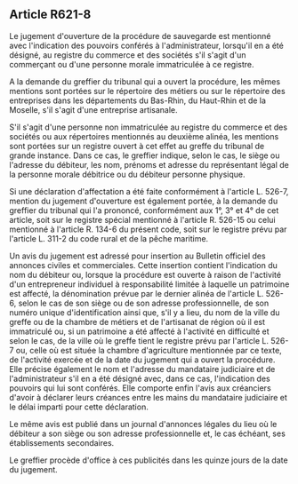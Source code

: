 Article R621-8
----
Le jugement d'ouverture de la procédure de sauvegarde est mentionné avec
l'indication des pouvoirs conférés à l'administrateur, lorsqu'il en a été
désigné, au registre du commerce et des sociétés s'il s'agit d'un commerçant ou
d'une personne morale immatriculée à ce registre.

A la demande du greffier du tribunal qui a ouvert la procédure, les mêmes
mentions sont portées sur le répertoire des métiers ou sur le répertoire des
entreprises dans les départements du Bas-Rhin, du Haut-Rhin et de la Moselle,
s'il s'agit d'une entreprise artisanale.

S'il s'agit d'une personne non immatriculée au registre du commerce et des
sociétés ou aux répertoires mentionnés au deuxième alinéa, les mentions sont
portées sur un registre ouvert à cet effet au greffe du tribunal de grande
instance. Dans ce cas, le greffier indique, selon le cas, le siège ou l'adresse
du débiteur, les nom, prénoms et adresse du représentant légal de la personne
morale débitrice ou du débiteur personne physique.

Si une déclaration d'affectation a été faite conformément à l'article L. 526-7,
mention du jugement d'ouverture est également portée, à la demande du greffier
du tribunal qui l'a prononcé, conformément aux 1°, 3° et 4° de cet article, soit
sur le registre spécial mentionné à l'article R. 526-15 ou celui mentionné à
l'article R. 134-6 du présent code, soit sur le registre prévu par l'article L.
311-2 du code rural et de la pêche maritime.

Un avis du jugement est adressé pour insertion au Bulletin officiel des annonces
civiles et commerciales. Cette insertion contient l'indication du nom du
débiteur ou, lorsque la procédure est ouverte à raison de l'activité d'un
entrepreneur individuel à responsabilité limitée à laquelle un patrimoine est
affecté, la dénomination prévue par le dernier alinéa de l'article L. 526-6,
selon le cas de son siège ou de son adresse professionnelle, de son numéro
unique d'identification ainsi que, s'il y a lieu, du nom de la ville du greffe
ou de la chambre de métiers et de l'artisanat de région où il est immatriculé
ou, si un patrimoine a été affecté à l'activité en difficulté et selon le cas,
de la ville où le greffe tient le registre prévu par l'article L. 526-7 ou,
celle où est située la chambre d'agriculture mentionnée par ce texte, de
l'activité exercée et de la date du jugement qui a ouvert la procédure. Elle
précise également le nom et l'adresse du mandataire judiciaire et de
l'administrateur s'il en a été désigné avec, dans ce cas, l'indication des
pouvoirs qui lui sont conférés. Elle comporte enfin l'avis aux créanciers
d'avoir à déclarer leurs créances entre les mains du mandataire judiciaire et le
délai imparti pour cette déclaration.

Le même avis est publié dans un journal d'annonces légales du lieu où le
débiteur a son siège ou son adresse professionnelle et, le cas échéant, ses
établissements secondaires.

Le greffier procède d'office à ces publicités dans les quinze jours de la date
du jugement.
